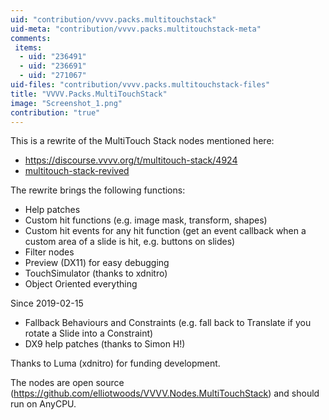 ```yaml
---
uid: "contribution/vvvv.packs.multitouchstack"
uid-meta: "contribution/vvvv.packs.multitouchstack-meta"
comments: 
 items: 
  - uid: "236491"
  - uid: "236691"
  - uid: "271067"
uid-files: "contribution/vvvv.packs.multitouchstack-files"
title: "VVVV.Packs.MultiTouchStack"
image: "Screenshot_1.png"
contribution: "true"
---
```


This is a rewrite of the MultiTouch Stack nodes mentioned here:
* https://discourse.vvvv.org/t/multitouch-stack/4924
* [multitouch-stack-revived](xref:contribution/multitouch-stack-revived)

The rewrite brings the following functions:

* Help patches
* Custom hit functions (e.g. image mask, transform, shapes)
* Custom hit events for any hit function (get an event callback when a custom area of a slide is hit, e.g. buttons on slides)
* Filter nodes
* Preview (DX11) for easy debugging
* TouchSimulator (thanks to xdnitro)
* Object Oriented everything

Since 2019-02-15

* Fallback Behaviours and Constraints (e.g. fall back to Translate if you rotate a Slide into a Constraint)
* DX9 help patches (thanks to Simon H!)

Thanks to Luma (xdnitro) for funding development.

The nodes are open source (https://github.com/elliotwoods/VVVV.Nodes.MultiTouchStack) and should run on AnyCPU.
